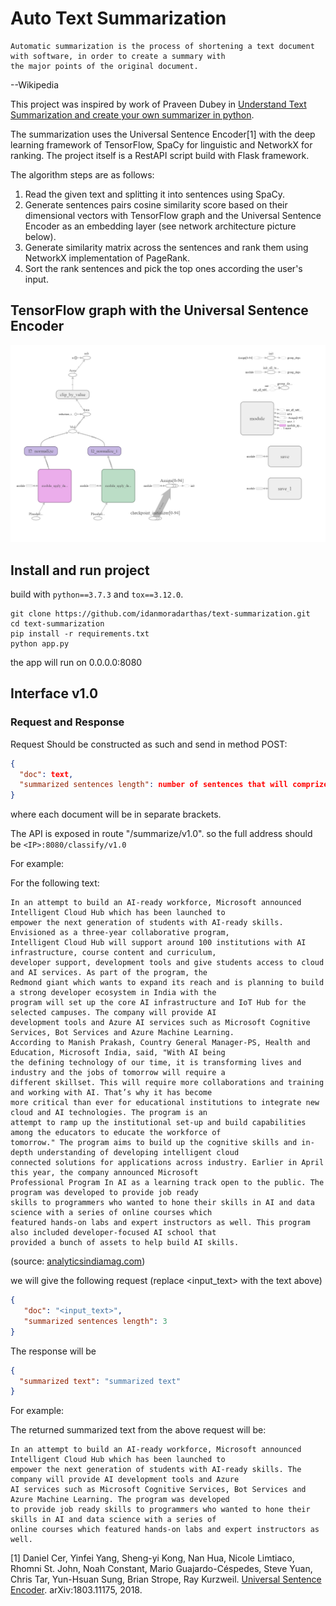 # Auto Text Summarization

```
Automatic summarization is the process of shortening a text document with software, in order to create a summary with 
the major points of the original document.
```
--Wikipedia

This project was inspired by work of Praveen Dubey in 
[Understand Text Summarization and create your own summarizer in python](https://towardsdatascience.com/understand-text-summarization-and-create-your-own-summarizer-in-python-b26a9f09fc70).

The summarization uses the Universal Sentence Encoder[1] with the deep learning framework of TensorFlow, SpaCy for 
linguistic and NetworkX for ranking. The project itself is a RestAPI script build with Flask framework.

The algorithm steps are as follows:
1. Read the given text and splitting it into sentences using SpaCy.
2. Generate sentences pairs cosine similarity score based on their dimensional vectors with TensorFlow graph and the 
Universal Sentence Encoder as an embedding layer (see network architecture picture below).
3. Generate similarity matrix across the sentences and rank them using NetworkX implementation of PageRank.
4. Sort the rank sentences and pick the top ones according the user's input. 

## TensorFlow graph with the Universal Sentence Encoder
![Graph](images/graph_run=.png)

## Install and run project
build with ```python==3.7.3``` and ```tox==3.12.0```.

```
git clone https://github.com/idanmoradarthas/text-summarization.git
cd text-summarization
pip install -r requirements.txt
python app.py 
```

the app will run on 0.0.0.0:8080

## Interface v1.0
### Request and Response
Request Should be constructed as such and send in method POST:
```json
{
  "doc": text,
  "summarized sentences length": number of sentences that will comprized the summary
}
```
where each document will be in separate brackets.

The API is exposed in route "/summarize/v1.0". so the full address should be ```<IP>:8080/classify/v1.0```

For example:

For the following text:
```
In an attempt to build an AI-ready workforce, Microsoft announced Intelligent Cloud Hub which has been launched to 
empower the next generation of students with AI-ready skills. Envisioned as a three-year collaborative program, 
Intelligent Cloud Hub will support around 100 institutions with AI infrastructure, course content and curriculum, 
developer support, development tools and give students access to cloud and AI services. As part of the program, the 
Redmond giant which wants to expand its reach and is planning to build a strong developer ecosystem in India with the 
program will set up the core AI infrastructure and IoT Hub for the selected campuses. The company will provide AI 
development tools and Azure AI services such as Microsoft Cognitive Services, Bot Services and Azure Machine Learning.
According to Manish Prakash, Country General Manager-PS, Health and Education, Microsoft India, said, "With AI being 
the defining technology of our time, it is transforming lives and industry and the jobs of tomorrow will require a 
different skillset. This will require more collaborations and training and working with AI. That’s why it has become 
more critical than ever for educational institutions to integrate new cloud and AI technologies. The program is an 
attempt to ramp up the institutional set-up and build capabilities among the educators to educate the workforce of 
tomorrow." The program aims to build up the cognitive skills and in-depth understanding of developing intelligent cloud 
connected solutions for applications across industry. Earlier in April this year, the company announced Microsoft 
Professional Program In AI as a learning track open to the public. The program was developed to provide job ready 
skills to programmers who wanted to hone their skills in AI and data science with a series of online courses which 
featured hands-on labs and expert instructors as well. This program also included developer-focused AI school that 
provided a bunch of assets to help build AI skills.
```
(source: [analyticsindiamag.com](https://www.analyticsindiamag.com/microsoft-launches-intelligent-cloud-hub-to-upskill-students-in-ai-cloud-technologies/))

we will give the following request (replace <input_text> with the text above)
```json
{
   "doc": "<input_text>",
   "summarized sentences length": 3
}
```

The response will be 
```json
{
  "summarized text": "summarized text"
}
```

For example:

The returned summarized text from the above request will be:
```
In an attempt to build an AI-ready workforce, Microsoft announced Intelligent Cloud Hub which has been launched to 
empower the next generation of students with AI-ready skills. The company will provide AI development tools and Azure 
AI services such as Microsoft Cognitive Services, Bot Services and Azure Machine Learning. The program was developed 
to provide job ready skills to programmers who wanted to hone their skills in AI and data science with a series of 
online courses which featured hands-on labs and expert instructors as well.
```

[1] Daniel Cer, Yinfei Yang, Sheng-yi Kong, Nan Hua, Nicole Limtiaco, Rhomni St. John, Noah Constant, Mario 
Guajardo-Céspedes, Steve Yuan, Chris Tar, Yun-Hsuan Sung, Brian Strope, Ray Kurzweil. 
[Universal Sentence Encoder](https://arxiv.org/abs/1803.11175). arXiv:1803.11175, 2018.
